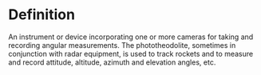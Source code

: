 # Definition

An instrument or device incorporating one or more cameras for taking and
recording angular measurements. The phototheodolite, sometimes in
conjunction with radar equipment, is used to track rockets and to
measure and record attitude, altitude, azimuth and elevation angles,
etc.
